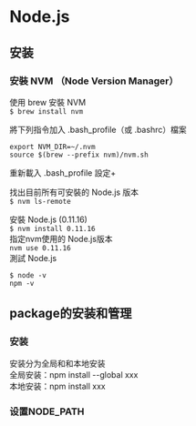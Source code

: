 # Node.js

## 安装
### 安裝 NVM （Node Version Manager）
使用 brew 安裝 NVM  
`$ brew install nvm`

將下列指令加入 .bash_profile（或 .bashrc）檔案   
```
export NVM_DIR=~/.nvm
source $(brew --prefix nvm)/nvm.sh
```

重新載入 .bash_profile 設定+  

找出目前所有可安裝的 Node.js 版本  
`$ nvm ls-remote`  

安裝 Node.js (0.11.16)  
`$ nvm install 0.11.16`  
指定nvm使用的 Node.js版本  
`nvm use 0.11.16`  
測試 Node.js

```
$ node -v
npm -v
```


## package的安装和管理
### 安装
安装分为全局和和本地安装  
全局安装：npm install --global xxx  
本地安装：npm install xxx  

### 设置NODE_PATH




